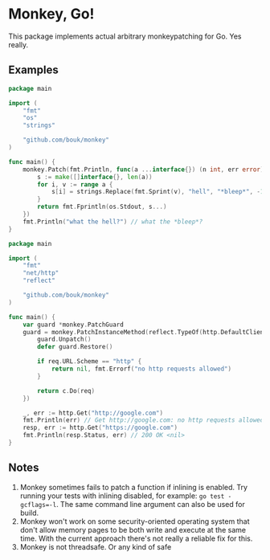 # Monkey, Go!

This package implements actual arbitrary monkeypatching for Go. Yes really.

## Examples

```go
package main

import (
	"fmt"
	"os"
	"strings"

	"github.com/bouk/monkey"
)

func main() {
	monkey.Patch(fmt.Println, func(a ...interface{}) (n int, err error) {
		s := make([]interface{}, len(a))
		for i, v := range a {
			s[i] = strings.Replace(fmt.Sprint(v), "hell", "*bleep*", -1)
		}
		return fmt.Fprintln(os.Stdout, s...)
	})
	fmt.Println("what the hell?") // what the *bleep*?
}
```

```go
package main

import (
	"fmt"
	"net/http"
	"reflect"

	"github.com/bouk/monkey"
)

func main() {
	var guard *monkey.PatchGuard
	guard = monkey.PatchInstanceMethod(reflect.TypeOf(http.DefaultClient), "send", func(c *http.Client, req *http.Request) (*http.Response, error) {
		guard.Unpatch()
		defer guard.Restore()

		if req.URL.Scheme == "http" {
			return nil, fmt.Errorf("no http requests allowed")
		}

		return c.Do(req)
	})

	_, err := http.Get("http://google.com")
	fmt.Println(err) // Get http://google.com: no http requests allowed
	resp, err := http.Get("https://google.com")
	fmt.Println(resp.Status, err) // 200 OK <nil>
}
```

## Notes

1. Monkey sometimes fails to patch a function if inlining is enabled. Try running your tests with inlining disabled, for example: `go test -gcflags=-l`. The same command line argument can also be used for build.
2. Monkey won't work on some security-oriented operating system that don't allow memory pages to be both write and execute at the same time. With the current approach there's not really a reliable fix for this.
3. Monkey is not threadsafe. Or any kind of safe
